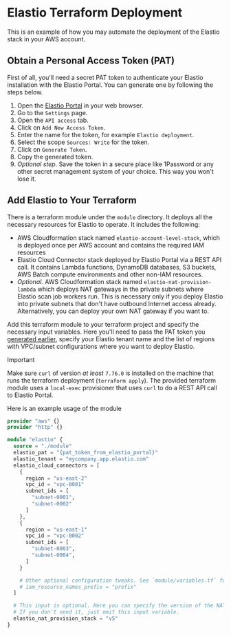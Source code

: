# Elastio Terraform Deployment

This is an example of how you may automate the deployment of the Elastio stack in your AWS account.

## Obtain a Personal Access Token (PAT)

First of all, you'll need a secret PAT token to authenticate your Elastio installation with the Elastio Portal. You can generate one by following the steps below.

1. Open the [Elastio Portal](https://login.elastio.com/) in your web browser.
2. Go to the `Settings` page.
3. Open the `API access` tab.
4. Click on `Add New Access Token`.
5. Enter the name for the token, for example `Elastio deployment`.
6. Select the scope `Sources: Write` for the token.
7. Click on `Generate Token`.
8. Copy the generated token.
9. *Optional step.* Save the token in a secure place like 1Password or any other secret management system of your choice. This way you won't lose it.

## Add Elastio to Your Terraform

There is a terraform module under the `module` directory. It deploys all the necessary resources for Elastio to operate. It includes the following:

- AWS Cloudformation stack named `elastio-account-level-stack`, which is deployed once per AWS account and contains the required IAM resources
- Elastio Cloud Connector stack deployed by Elastio Portal via a REST API call. It contains Lambda functions, DynamoDB databases, S3 buckets, AWS Batch compute environments and other non-IAM resources.
- *Optional.* AWS Cloudformation stack named `elastio-nat-provision-lambda` which deploys NAT gateways in the private subnets where Elastio scan job workers run. This is necessary only if you deploy Elastio into private subnets that don't have outbound Internet access already. Alternatively, you can deploy your own NAT gateway if you want to.

Add this terraform module to your terraform project and specify the necessary input variables. Here you'll need to pass the PAT token you [generated earlier](#obtain-a-personal-access-token-pat), specify your Elastio tenant name and the list of regions with VPC/subnet configurations where you want to deploy Elastio.

> [!IMPORTANT]
> Make sure `curl` of version *at least* `7.76.0` is installed on the machine that runs the terraform deployment (`terraform apply`). The provided terraform module uses a `local-exec` provisioner that uses `curl` to do a REST API call to Elastio Portal.


Here is an example usage of the module

```tf
provider "aws" {}
provider "http" {}

module "elastio" {
  source = "./module"
  elastio_pat = "{pat_token_from_elastio_portal}"
  elastio_tenant = "mycompany.app.elastio.com"
  elastio_cloud_connectors = [
    {
      region = "us-east-2"
      vpc_id = "vpc-0001"
      subnet_ids = [
        "subnet-0001",
        "subnet-0002"
      ]
    },
    {
      region = "us-east-1"
      vpc_id = "vpc-0002"
      subnet_ids = [
        "subnet-0003",
        "subnet-0004",
      ]
    }

    # Other optional configuration tweaks. See `module/variables.tf` for more info
    # iam_resource_names_prefix = "prefix"
  ]

  # This input is optional. Here you can specify the version of the NAT provisioning stack.
  # If you don't need it, just omit this input variable.
  elastio_nat_provision_stack = "v5"
}
```
